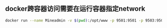 ## docker跨容器访问需要在运行容器指定network
```bash
docker run --name Mineadmin -v $(pwd):/opt/www -p 9501:9501 -p 9503:9503 -p 9504:9504 --network xxxx  -it --entrypoint /bin/sh hyperf/hyperf:8.0-alpine-v3.15-swoole
```
